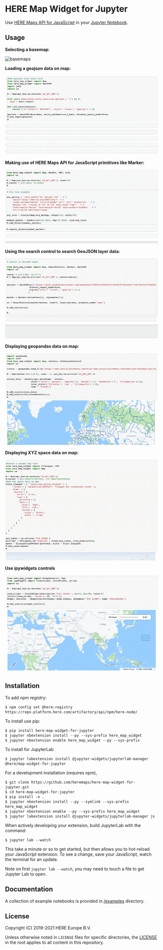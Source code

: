 HERE Map Widget for Jupyter
===========================

Use [HERE Maps API for JavaScript](https://developer.here.com/develop/javascript-api) in your [Jupyter Notebook](https://jupyter.org/).

Usage
------------

**Selecting a basemap:**

![basemaps](images/basemaps.gif)

**Loading a geojson data on map:**

![GeoJSON Screencast](images/geojson.gif)

**Making use of HERE Maps API for JavaScript primitives like Marker:**

![Primitives Screencast](images/marker.gif)

**Using the search control to search GeoJSON layer data:**

![Search Control Screencast](images/search-control.gif)

**Displaying geopandas data on map:**

![Geopandas Screencast](images/geo-pandas.gif)

**Displaying XYZ space data on map:**

![XYZ Screencast](images/xyz.gif)

**Use ipywidgets controls**

![Widget Control](images/widget-control.gif)


Installation
------------
To add npm registry:

    $ npm config set @here:registry https://repo.platform.here.com/artifactory/api/npm/here-node/
    
To install use pip:

    $ pip install here-map-widget-for-jupyter
    $ jupyter nbextension install --py --sys-prefix here_map_widget
    $ jupyter nbextension enable here_map_widget --py --sys-prefix

To install for JupyterLab

    $ jupyter labextension install @jupyter-widgets/jupyterlab-manager @here/map-widget-for-jupyter


For a development installation (requires npm),

    $ git clone https://github.com/heremaps/here-map-widget-for-jupyter.git
    $ cd here-map-widget-for-jupyter
    $ pip install -e .
    $ jupyter nbextension install --py --symlink --sys-prefix here_map_widget
    $ jupyter nbextension enable --py --sys-prefix here_map_widget
    $ jupyter labextension install @jupyter-widgets/jupyterlab-manager js

When actively developing your extension, build JupyterLab with the command:

    $ jupyter lab --watch

This take a minute or so to get started, but then allows you to hot-reload your JavaScript extension.
To see a change, save your JavaScript, watch the terminal for an update.

Note on first `jupyter lab --watch`, you may need to touch a file to get Jupyter Lab to open.

Documentation
-------------
A collection of example notebooks is provided in [/examples](./examples) directory.

License
-------

Copyright (C) 2019-2021 HERE Europe B.V.

Unless otherwise noted in `LICENSE` files for specific directories, the [LICENSE](LICENSE) in the root applies to all content in this repository.

